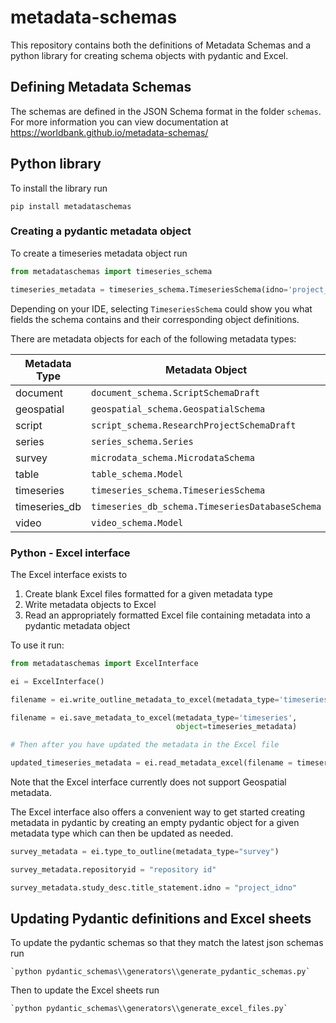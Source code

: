 # metadata-schemas
This repository contains both the definitions of Metadata Schemas and a python library for creating schema objects with pydantic and Excel.

## Defining Metadata Schemas

The schemas are defined in the JSON Schema format in the folder `schemas`. For more information you can view documentation at https://worldbank.github.io/metadata-schemas/

## Python library

To install the library run

```pip install metadataschemas```

### Creating a pydantic metadata object

To create a timeseries metadata object run

```python
from metadataschemas import timeseries_schema

timeseries_metadata = timeseries_schema.TimeseriesSchema(idno='project_idno',series_description=timeseries_schema.SeriesDescription(idno='project_idno', name='project_name'))
```

Depending on your IDE, selecting `TimeseriesSchema` could show you what fields the schema contains and their corresponding object definitions.

There are metadata objects for each of the following metadata types:

| Metadata Type    | Metadata Object                                 |
|------------------|-------------------------------------------------|
| document         | `document_schema.ScriptSchemaDraft`             |
| geospatial       | `geospatial_schema.GeospatialSchema`            |
| script           | `script_schema.ResearchProjectSchemaDraft`      |
| series           | `series_schema.Series`                          |
| survey           | `microdata_schema.MicrodataSchema`              |
| table            | `table_schema.Model`                            |
| timeseries       | `timeseries_schema.TimeseriesSchema`            |
| timeseries_db    | `timeseries_db_schema.TimeseriesDatabaseSchema` |
| video            | `video_schema.Model`                            |

### Python - Excel interface

The Excel interface exists to

1. Create blank Excel files formatted for a given metadata type
2. Write metadata objects to Excel
3. Read an appropriately formatted Excel file containing metadata into a pydantic metadata object

To use it run:

```python
from metadataschemas import ExcelInterface

ei = ExcelInterface()

filename = ei.write_outline_metadata_to_excel(metadata_type='timeseries')

filename = ei.save_metadata_to_excel(metadata_type='timeseries', 
                                     object=timeseries_metadata)

# Then after you have updated the metadata in the Excel file

updated_timeseries_metadata = ei.read_metadata_excel(filename = timeseries_metadata_filename)
```

Note that the Excel interface currently does not support Geospatial metadata.

The Excel interface also offers a convenient way to get started creating metadata in pydantic by creating an empty pydantic object for a given metadata type which can then be updated as needed.

```python
survey_metadata = ei.type_to_outline(metadata_type="survey")

survey_metadata.repositoryid = "repository id"

survey_metadata.study_desc.title_statement.idno = "project_idno"
```


## Updating Pydantic definitions and Excel sheets

To update the pydantic schemas so that they match the latest json schemas run

    `python pydantic_schemas\\generators\\generate_pydantic_schemas.py`

Then to update the Excel sheets run

    `python pydantic_schemas\\generators\\generate_excel_files.py`